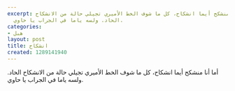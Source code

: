 ```yaml
---
excerpt: أما أنا منشكح أيما انشكاح، كل ما شوف الخط الأميري تجيلي حالة من الانشكاح
  الحاد. ولسه ياما في الجراب يا حاوي.
categories:
- هبل
layout: post
title: انشكاح
created: 1289141940
---
```

أما أنا منشكح أيما انشكاح، كل ما شوف الخط الأميري تجيلي حالة من الانشكاح الحاد. ولسه ياما في الجراب يا حاوي.
